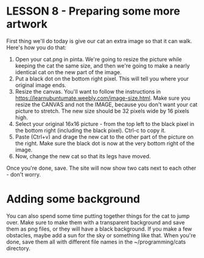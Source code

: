 # LESSON 8 - Preparing some more artwork

First thing we'll do today is give our cat an extra image so that it can walk.  Here's how you do that:

1. Open your cat.png in pinta.  We're going to resize the picture while keeping the cat the same size, and then we're going to make a nearly identical cat on the new part of the image.
2. Put a black dot on the bottom right pixel.  This will tell you where your original image ends.
3. Resize the canvas.  You'll want to follow the instructions in https://learnubuntumate.weebly.com/image-size.html.  Make sure you resize the CANVAS and not the IMAGE, because you don't want your cat picture to stretch.  The new size should be 32 pixels wide by 16 pixels high.
4. Select your original 16x16 picture - from the top left to the black pixel in the bottom right (including the black pixel).  Ctrl-c to copy it.
5. Paste (Ctrl+v) and drage the new cat to the other part of the picture on the right.  Make sure the black dot is now at the very bottom right of the image.
6. Now, change the new cat so that its legs have moved.

Once you're done, save.  The site will now show two cats next to each other - don't worry.

# Adding some background
You can also spend some time putting together things for the cat to jump over.  Make sure to make them with a transparent background and save them as png files, or they will have a black background.  If you make a few obstacles, maybe add a sun for the sky or something like that.  When you're done, save them all with different file names in the ~/programming/cats directory.
